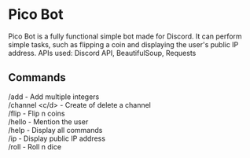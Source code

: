 # Pico Bot

Pico Bot is a fully functional simple bot made for Discord. It can perform simple tasks, such as flipping a coin and displaying the user's public IP address. APIs used: Discord API, BeautifulSoup, Requests

## Commands
/add - Add multiple integers<br/>
/channel <c/d> - Create of delete a channel<br/>
/flip <n> - Flip n coins<br/>
/hello - Mention the user<br/>
/help - Display all commands<br/>
/ip - Display public IP address<br/>
/roll <n> - Roll n dice<br/>
